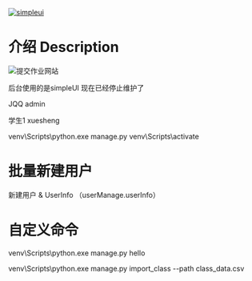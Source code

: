 [![simpleui](https://img.shields.io/badge/developing%20with-Simpleui-2077ff.svg)](https://github.com/newpanjing/simpleui)

# 介绍  Description
![提交作业网站](https://user-images.githubusercontent.com/49674629/177441591-93855db1-712c-4724-9a51-6f22cf4b1e7f.png)

后台使用的是simpleUI
现在已经停止维护了

JQQ
admin

学生1
xuesheng

venv\Scripts\python.exe manage.py
venv\Scripts\activate
# 批量新建用户
新建用户 & UserInfo （userManage.userInfo）


# 自定义命令
venv\Scripts\python.exe manage.py hello

venv\Scripts\python.exe manage.py import_class --path class_data.csv
